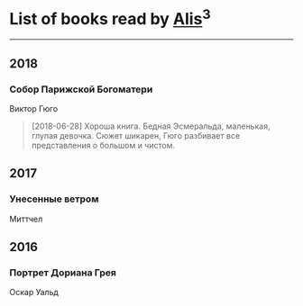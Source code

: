 # List of books read by [Alis](http://vk.com/id38760741)<sup>3</sup>
---

## 2018

### Собор Парижской Богоматери
Виктор Гюго
> [2018-06-28] Хороша книга. Бедная Эсмеральда, маленькая, глупая девочка. Сюжет шикарен, Гюго разбивает все представления о большом и чистом.



## 2017

### Унесенные ветром
Миттчел



## 2016

### Портрет Дориана Грея
Оскар Уальд



